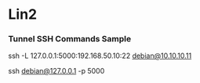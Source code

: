 # Lin2
  
### Tunnel SSH Commands Sample
ssh -L 127.0.0.1:5000:192.168.50.10:22 debian@10.10.10.11  
  
ssh debian@127.0.0.1 -p 5000
